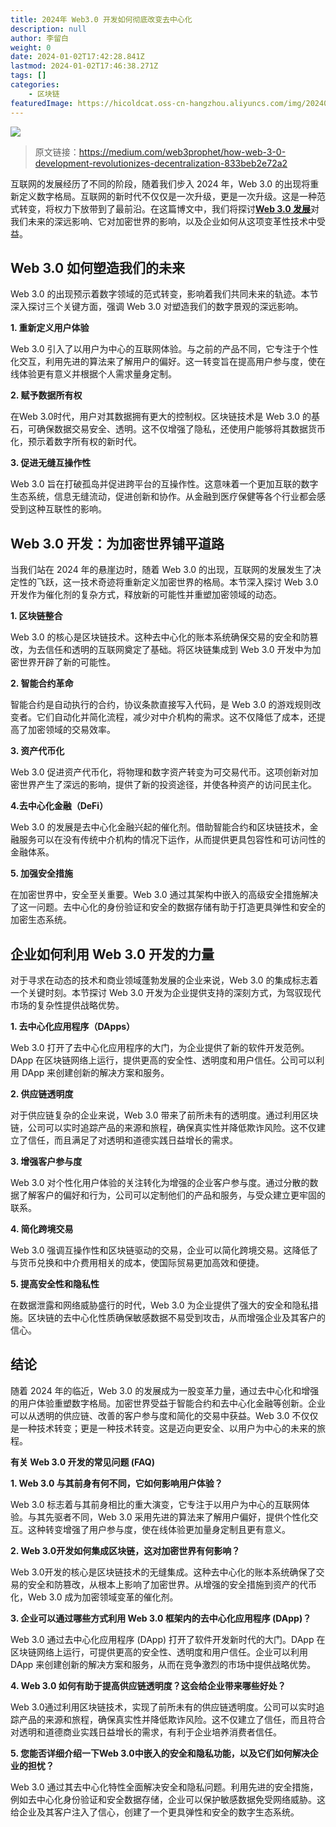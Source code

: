 ```yaml
---
title: 2024年 Web3.0 开发如何彻底改变去中心化
description: null
author: 李留白
weight: 0
date: 2024-01-02T17:42:28.841Z
lastmod: 2024-01-02T17:46:38.271Z
tags: []
categories:
    - 区块链
featuredImage: https://hicoldcat.oss-cn-hangzhou.aliyuncs.com/img/202401030145823.png
---
```


![](https://hicoldcat.oss-cn-hangzhou.aliyuncs.com/img/202401030145823.png)

> 原文链接：https://medium.com/web3prophet/how-web-3-0-development-revolutionizes-decentralization-833beb2e72a2

互联网的发展经历了不同的阶段，随着我们步入 2024 年，Web 3.0 的出现将重新定义数字格局。互联网的新时代不仅仅是一次升级，更是一次升级。这是一种范式转变，将权力下放带到了最前沿。在这篇博文中，我们将探讨[**Web 3.0 发展**](https://www.blockchainappfactory.com/nft-development-services?utm_source=google&utm_medium=medium&utm_campaign=santhosh)对我们未来的深远影响、它对加密世界的影响，以及企业如何从这项变革性技术中受益。

## Web 3.0 如何塑造我们的未来

Web 3.0 的出现预示着数字领域的范式转变，影响着我们共同未来的轨迹。本节深入探讨三个关键方面，强调 Web 3.0 对塑造我们的数字景观的深远影响。

**1. 重新定义用户体验**

Web 3.0 引入了以用户为中心的互联网体验。与之前的产品不同，它专注于个性化交互，利用先进的算法来了解用户的偏好。这一转变旨在提高用户参与度，使在线体验更有意义并根据个人需求量身定制。

**2. 赋予数据所有权**

在Web 3.0时代，用户对其数据拥有更大的控制权。区块链技术是 Web 3.0 的基石，可确保数据交易安全、透明。这不仅增强了隐私，还使用户能够将其数据货币化，预示着数字所有权的新时代。

**3. 促进无缝互操作性**

Web 3.0 旨在打破孤岛并促进跨平台的互操作性。这意味着一个更加互联的数字生态系统，信息无缝流动，促进创新和协作。从金融到医疗保健等各个行业都会感受到这种互联性的影响。

## Web 3.0 开发：为加密世界铺平道路

当我们站在 2024 年的悬崖边时，随着 Web 3.0 的出现，互联网的发展发生了决定性的飞跃，这一技术奇迹将重新定义加密世界的格局。本节深入探讨 Web 3.0 开发作为催化剂的复杂方式，释放新的可能性并重塑加密领域的动态。

**1. 区块链整合**

Web 3.0 的核心是区块链技术。这种去中心化的账本系统确保交易的安全和防篡改，为去信任和透明的互联网奠定了基础。将区块链集成到 Web 3.0 开发中为加密世界开辟了新的可能性。

**2. 智能合约革命**

智能合约是自动执行的合约，协议条款直接写入代码，是 Web 3.0 的游戏规则改变者。它们自动化并简化流程，减少对中介机构的需求。这不仅降低了成本，还提高了加密领域的交易效率。

**3. 资产代币化**

Web 3.0 促进资产代币化，将物理和数字资产转变为可交易代币。这项创新对加密世界产生了深远的影响，提供了新的投资途径，并使各种资产的访问民主化。

**4.去中心化金融（DeFi）**

Web 3.0 的发展是去中心化金融兴起的催化剂。借助智能合约和区块链技术，金融服务可以在没有传统中介机构的情况下运作，从而提供更具包容性和可访问性的金融体系。

**5. 加强安全措施**

在加密世界中，安全至关重要。Web 3.0 通过其架构中嵌入的高级安全措施解决了这一问题。去中心化的身份验证和安全的数据存储有助于打造更具弹性和安全的加密生态系统。

## 企业如何利用 Web 3.0 开发的力量

对于寻求在动态的技术和商业领域蓬勃发展的企业来说，Web 3.0 的集成标志着一个关键时刻。本节探讨 Web 3.0 开发为企业提供支持的深刻方式，为驾驭现代市场的复杂性提供战略优势。

**1. 去中心化应用程序（DApps）**

Web 3.0 打开了去中心化应用程序的大门，为企业提供了新的软件开发范例。DApp 在区块链网络上运行，提供更高的安全性、透明度和用户信任。公司可以利用 DApp 来创建创新的解决方案和服务。

**2. 供应链透明度**

对于供应链复杂的企业来说，Web 3.0 带来了前所未有的透明度。通过利用区块链，公司可以实时追踪产品的来源和旅程，确保真实性并降低欺诈风险。这不仅建立了信任，而且满足了对透明和道德实践日益增长的需求。

**3. 增强客户参与度**

Web 3.0 对个性化用户体验的关注转化为增强的企业客户参与度。通过分散的数据了解客户的偏好和行为，公司可以定制他们的产品和服务，与受众建立更牢固的联系。

**4. 简化跨境交易**

Web 3.0 强调互操作性和区块链驱动的交易，企业可以简化跨境交易。这降低了与货币兑换和中介费用相关的成本，使国际贸易更加高效和便捷。

**5. 提高安全性和隐私性**

在数据泄露和网络威胁盛行的时代，Web 3.0 为企业提供了强大的安全和隐私措施。区块链的去中心化性质确保敏感数据不易受到攻击，从而增强企业及其客户的信心。

## 结论

随着 2024 年的临近，Web 3.0 的发展成为一股变革力量，通过去中心化和增强的用户体验重塑数字格局。加密世界受益于智能合约和去中心化金融等创新。企业可以从透明的供应链、改善的客户参与度和简化的交易中获益。Web 3.0 不仅仅是一种技术转变；更是一种技术转变。这是迈向更安全、以用户为中心的未来的旅程。

**有关 Web 3.0 开发的常见问题 (FAQ)**

**1. Web 3.0 与其前身有何不同，它如何影响用户体验？**

Web 3.0 标志着与其前身相比的重大演变，它专注于以用户为中心的互联网体验。与其先驱者不同，Web 3.0 采用先进的算法来了解用户偏好，提供个性化交互。这种转变增强了用户参与度，使在线体验更加量身定制且更有意义。

**2. Web 3.0开发如何集成区块链，这对加密世界有何影响？**

Web 3.0开发的核心是区块链技术的无缝集成。这种去中心化的账本系统确保了交易的安全和防篡改，从根本上影响了加密世界。从增强的安全措施到资产的代币化，Web 3.0 成为加密领域变革的催化剂。

**3. 企业可以通过哪些方式利用 Web 3.0 框架内的去中心化应用程序 (DApp)？**

Web 3.0 通过去中心化应用程序 (DApp) 打开了软件开发新时代的大门。DApp 在区块链网络上运行，可提供更高的安全性、透明度和用户信任。企业可以利用 DApp 来创建创新的解决方案和服务，从而在竞争激烈的市场中提供战略优势。

**4. Web 3.0 如何有助于提高供应链透明度？这会给企业带来哪些好处？**

Web 3.0通过利用区块链技术，实现了前所未有的供应链透明度。公司可以实时追踪产品的来源和旅程，确保真实性并降低欺诈风险。这不仅建立了信任，而且符合对透明和道德商业实践日益增长的需求，有利于企业培养消费者信任。

**5. 您能否详细介绍一下Web 3.0中嵌入的安全和隐私功能，以及它们如何解决企业的担忧？**

Web 3.0 通过其去中心化特性全面解决安全和隐私问题。利用先进的安全措施，例如去中心化身份验证和安全数据存储，企业可以保护敏感数据免受网络威胁。这给企业及其客户注入了信心，创建了一个更具弹性和安全的数字生态系统。

